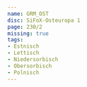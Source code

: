 ```yaml
---
name: GRM_OST
disc: SiFoX-Osteuropa 1
page: 230/2
missing: true
tags:
- Estnisch
- Lettisch
- Niedersorbisch
- Obersorbisch
- Polnisch
---
```

